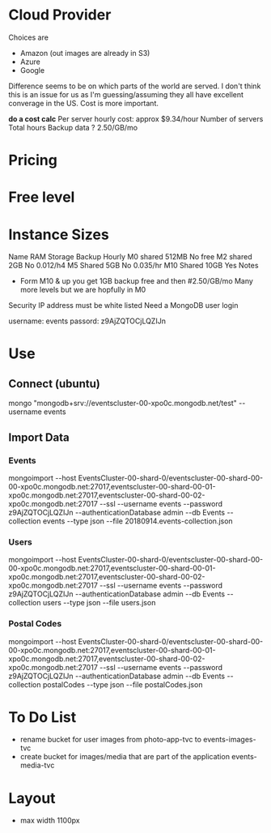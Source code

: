 # Cloud Provider
Choices are
- Amazon (out images are already in S3)
- Azure
- Google

Difference seems to be on which parts of the world are served. I don't think this is an issue for us as I'm guessing/assuming they all have excellent converage in the US. Cost is more important.

**do a cost calc**
Per server hourly cost: approx $9.34/hour
Number of servers
Total hours
Backup data ? 2.50/GB/mo




# Pricing
# Free level



# Instance Sizes
Name    RAM     Storage Backup Hourly
M0      shared  512MB   No     free
M2      shared  2GB     No     0.012/h4
M5      Shared  5GB     No       0.035/hr
M10     Shared  10GB    Yes
Notes
- Form M10 & up you get 1GB backup free and then #2.50/GB/mo
Many more levels but we are hopfully in M0


Security
IP address must be white listed
Need a MongoDB user login

username: events
passord: z9AjZQTOCjLQZIJn


# Use

## Connect (ubuntu)
mongo "mongodb+srv://eventscluster-00-xpo0c.mongodb.net/test" --username events

## Import Data
### Events
mongoimport --host EventsCluster-00-shard-0/eventscluster-00-shard-00-00-xpo0c.mongodb.net:27017,eventscluster-00-shard-00-01-xpo0c.mongodb.net:27017,eventscluster-00-shard-00-02-xpo0c.mongodb.net:27017 --ssl --username events --password z9AjZQTOCjLQZIJn --authenticationDatabase admin --db Events --collection events --type json --file 20180914.events-collection.json

### Users
mongoimport --host EventsCluster-00-shard-0/eventscluster-00-shard-00-00-xpo0c.mongodb.net:27017,eventscluster-00-shard-00-01-xpo0c.mongodb.net:27017,eventscluster-00-shard-00-02-xpo0c.mongodb.net:27017 --ssl --username events --password z9AjZQTOCjLQZIJn --authenticationDatabase admin --db Events --collection users --type json --file users.json

### Postal Codes
mongoimport --host EventsCluster-00-shard-0/eventscluster-00-shard-00-00-xpo0c.mongodb.net:27017,eventscluster-00-shard-00-01-xpo0c.mongodb.net:27017,eventscluster-00-shard-00-02-xpo0c.mongodb.net:27017 --ssl --username events --password z9AjZQTOCjLQZIJn --authenticationDatabase admin --db Events --collection postalCodes --type json --file postalCodes.json






# To Do List
- rename bucket for user images from photo-app-tvc to events-images-tvc
- create bucket for images/media that are part of the application events-media-tvc



# Layout
- max width 1100px
